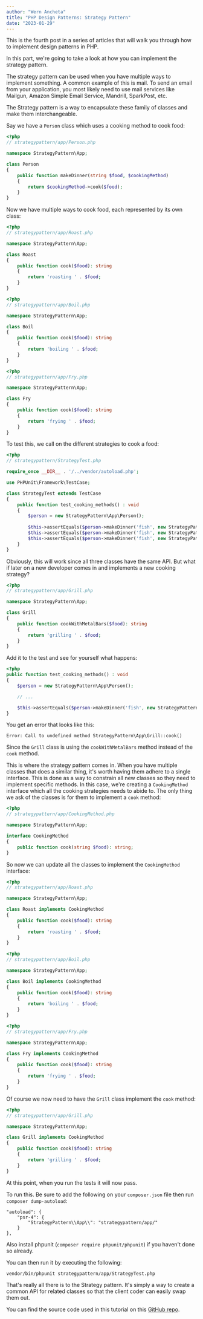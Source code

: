 ```yaml
---
author: "Wern Ancheta"
title: "PHP Design Patterns: Strategy Pattern"
date: "2023-01-29"
---
```


This is the fourth post in a series of articles that will walk you through how to implement design patterns in PHP.

In this part, we're going to take a look at how you can implement the strategy pattern.

The strategy pattern can be used when you have multiple ways to implement something. A common example of this is mail. 
To send an email from your application, you most likely need to use mail services like Mailgun, Amazon Simple Email Service, Mandrill, SparkPost, etc.

The Strategy pattern is a way to encapsulate these family of classes and make them interchangeable. 

Say we have a `Person` class which uses a cooking method to cook food:

```php
<?php 
// strategypattern/app/Person.php

namespace StrategyPattern\App;

class Person
{
    public function makeDinner(string $food, $cookingMethod)
    {
        return $cookingMethod->cook($food);
    }
}
```

Now we have multiple ways to cook food, each represented by its own class:

```php 
<?php 
// strategypattern/app/Roast.php

namespace StrategyPattern\App;

class Roast
{
    public function cook($food): string 
    {
        return 'roasting ' . $food;
    }
}
```

```php
<?php 
// strategypattern/app/Boil.php

namespace StrategyPattern\App;

class Boil
{
    public function cook($food): string 
    {
        return 'boiling ' . $food;
    }
}
```

```php
<?php 
// strategypattern/app/Fry.php

namespace StrategyPattern\App;

class Fry
{
    public function cook($food): string 
    {
        return 'frying ' . $food;
    }
}
```

To test this, we call on the different strategies to cook a food:

```php
<?php 
// strategypattern/StrategyTest.php

require_once __DIR__ . '/../vendor/autoload.php';

use PHPUnit\Framework\TestCase;

class StrategyTest extends TestCase
{
    public function test_cooking_methods() : void
    {
        $person = new StrategyPattern\App\Person();
    
        $this->assertEquals($person->makeDinner('fish', new StrategyPattern\App\Fry), 'frying fish');
        $this->assertEquals($person->makeDinner('fish', new StrategyPattern\App\Boil), 'boiling fish');
        $this->assertEquals($person->makeDinner('fish', new StrategyPattern\App\Roast), 'roasting fish');
    }
}
```

Obviously, this will work since all three classes have the same API. But what if later on a new developer comes in and implements a new cooking strategy?

```php
<?php 
// strategypattern/app/Grill.php

namespace StrategyPattern\App;

class Grill
{
    public function cookWithMetalBars($food): string 
    {
        return 'grilling ' . $food;
    }
}
```

Add it to the test and see for yourself what happens:

```php
<?php
public function test_cooking_methods() : void
{
    $person = new StrategyPattern\App\Person();

    // ...

    $this->assertEquals($person->makeDinner('fish', new StrategyPattern\App\Grill), 'grilling fish');
}
```

You get an error that looks like this:

```
Error: Call to undefined method StrategyPattern\App\Grill::cook()
```

Since the `Grill` class is using the `cookWithMetalBars` method instead of the `cook` method.

This is where the strategy pattern comes in. When you have multiple classes that does a similar thing, it's worth having them adhere to a single interface. This is done as a way to constrain all new classes so they need to implement specific methods. In this case, we're creating a `CookingMethod` interface which all the cooking strategies needs to abide to. The only thing we ask of the classes is for them to implement a `cook` method:

```php 
<?php 
// strategypattern/app/CookingMethod.php

namespace StrategyPattern\App;

interface CookingMethod
{
    public function cook(string $food): string;
}
```

So now we can update all the classes to implement the `CookingMethod` interface:

```php 
<?php 
// strategypattern/app/Roast.php

namespace StrategyPattern\App;

class Roast implements CookingMethod
{
    public function cook($food): string 
    {
        return 'roasting ' . $food;
    }
}
```

```php
<?php 
// strategypattern/app/Boil.php

namespace StrategyPattern\App;

class Boil implements CookingMethod
{
    public function cook($food): string 
    {
        return 'boiling ' . $food;
    }
}
```

```php
<?php 
// strategypattern/app/Fry.php

namespace StrategyPattern\App;

class Fry implements CookingMethod
{
    public function cook($food): string 
    {
        return 'frying ' . $food;
    }
}
```

Of course we now need to have the `Grill` class implement the `cook` method:

```php
<?php 
// strategypattern/app/Grill.php

namespace StrategyPattern\App;

class Grill implements CookingMethod
{
    public function cook($food): string 
    {
        return 'grilling ' . $food;
    }
}
```

At this point, when you run the tests it will now pass.


To run this. Be sure to add the following on your `composer.json` file then run `composer dump-autoload`:

```
"autoload": {
    "psr-4": {
        "StrategyPattern\\App\\": "strategypattern/app/"
    }
},
```

Also install phpunit (`composer require phpunit/phpunit`) if you haven't done so already.

You can then run it by executing the following:

```bash
vendor/bin/phpunit strategypattern/app/StrategyTest.php
```

That's really all there is to the Strategy pattern. It's simply a way to create a common API for related classes so that the client coder can easily swap them out.

You can find the source code used in this tutorial on this [GitHub repo](https://github.com/anchetaWern/php-design-patterns).

